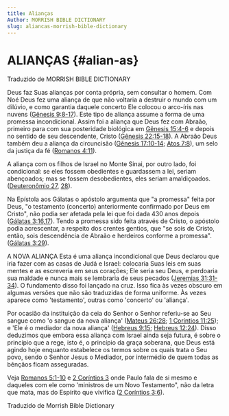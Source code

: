 ```yaml
---
title: Alianças
Author: MORRISH BIBLE DICTIONARY
slug: aliancas-morrish-bible-dictionary
---
```


# ALIANÇAS {#alian-as}

Traduzido de MORRISH BIBLE DICTIONARY

Deus faz Suas alianças por conta própria, sem consultar o homem. Com Noé Deus fez uma aliança de que não voltaria a destruir o mundo com um dilúvio, e como garantia daquele concerto Ele colocou o arco-íris nas nuvens ([Gênesis 9:8-17](http://mysword.info/b?r=Gen_9:8-17)). Este tipo de aliança assume a forma de uma promessa incondicional. Assim foi a aliança que Deus fez com Abraão, primeiro para com sua posteridade biológica em [Gênesis 15:4-6](http://mysword.info/b?r=Gen_15:4-6) e depois no sentido de seu descendente, Cristo ([Gênesis 22:15-18](http://mysword.info/b?r=Gen_22:15-18)). A Abraão Deus também deu a aliança da circuncisão ([Gênesis 17:10-14](http://mysword.info/b?r=Gen_17:10-14); [Atos 7:8](http://mysword.info/b?r=Act_7:8)), um selo da justiça da fé ([Romanos 4:11](http://mysword.info/b?r=Rom_4:11)).

A aliança com os filhos de Israel no Monte Sinai, por outro lado, foi condicional: se eles fossem obedientes e guardassem a lei, seriam abençoados; mas se fossem desobedientes, eles seriam amaldiçoados. ([Deuteronômio 27](http://mysword.info/b?r=Deu_27), [28](http://mysword.info/b?r=Deu_28)).

Na Epístola aos Gálatas o apóstolo argumenta que &quot;a promessa&quot; feita por Deus, &quot;o testamento (concerto) anteriormente confirmado por Deus em Cristo&quot;, não podia ser afetada pela lei que foi dada 430 anos depois ([Gálatas 3:16,17](http://mysword.info/b?r=Gal_3:16,17)). Tendo a promessa sido feita através de Cristo, o apóstolo podia acrescentar, a respeito dos crentes gentios, que &quot;se sois de Cristo, então, sois descendência de Abraão e herdeiros conforme a promessa&quot;. ([Gálatas 3:29](http://mysword.info/b?r=Gal_3:29)).

A NOVA ALIANÇA Esta é uma aliança incondicional que Deus declarou que iria fazer com as casas de Judá e Israel: colocaria Suas leis em suas mentes e as escreveria em seus corações; Ele seria seu Deus, e perdoaria sua maldade e nunca mais se lembraria de seus pecados ([Jeremias 31:31-34](http://mysword.info/b?r=Jer_31:31-34)). O fundamento disso foi lançado na cruz. Isso fica às vezes obscuro em algumas versões que não são traduzidas de forma uniforme. Às vezes aparece como &#039;testamento&#039;, outras como &#039;concerto&#039; ou &#039;aliança&#039;.

Por ocasião da instituição da ceia do Senhor o Senhor referiu-se ao Seu sangue como &#039;o sangue da nova aliança&#039; ([Mateus 26:28](http://mysword.info/b?r=Mat_26:28); [1 Coríntios 11:25](http://mysword.info/b?r=1Co_11:25)); e &#039;Ele é o mediador da nova aliança&#039; ([Hebreus 9:15](http://mysword.info/b?r=Heb_9:15); [Hebreus 12:24](http://mysword.info/b?r=Heb_12:24)). Disso deduzimos que embora essa aliança com Israel ainda seja futura, é sobre o princípio que a rege, isto é, o princípio da graça soberana, que Deus está agindo hoje enquanto estabelece os termos sobre os quais trata o Seu povo, sendo o Senhor Jesus o Mediador, por intermédio de quem todas as bênçãos ficam asseguradas.

Veja [Romanos 5:1-10](http://mysword.info/b?r=Rom_5:1-10) e [2 Coríntios 3](http://mysword.info/b?r=2Co_3) onde Paulo fala de si mesmo e daqueles com ele como &#039;ministros de um Novo Testamento&quot;, não da letra que mata, mas do Espírito que vivifica ([2 Coríntios 3:6](http://mysword.info/b?r=2Co_3:6)).

Traduzido de Morrish Bible Dictionary